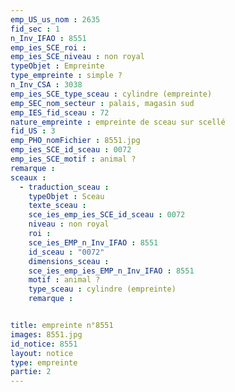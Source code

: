```yaml
---
emp_US_us_nom : 2635
fid_sec : 1
n_Inv_IFAO : 8551
emp_ies_SCE_roi : 
emp_ies_SCE_niveau : non royal
typeObjet : Empreinte
type_empreinte : simple ?
n_Inv_CSA : 3038
emp_ies_SCE_type_sceau : cylindre (empreinte)
emp_SEC_nom_secteur : palais, magasin sud
emp_IES_fid_sceau : 72
nature_empreinte : empreinte de sceau sur scellé
fid_US : 3
emp_PHO_nomFichier : 8551.jpg
emp_ies_SCE_id_sceau : 0072
emp_ies_SCE_motif : animal ?
remarque : 
sceaux :
  - traduction_sceau : 
    typeObjet : Sceau
    texte_sceau : 
    sce_ies_emp_ies_SCE_id_sceau : 0072
    niveau : non royal
    roi : 
    sce_ies_EMP_n_Inv_IFAO : 8551
    id_sceau : "0072"
    dimensions_sceau : 
    sce_ies_emp_ies_EMP_n_Inv_IFAO : 8551
    motif : animal ?
    type_sceau : cylindre (empreinte)
    remarque : 


title: empreinte n°8551
images: 8551.jpg
id_notice: 8551
layout: notice
type: empreinte
partie: 2
---
```

